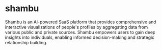 # shambu
Shambu is an AI-powered SaaS platform that provides comprehensive and interactive visualizations of people's profiles by aggregating data from various public and private sources. Shambu empowers users to gain deep insights into individuals, enabling informed decision-making and strategic relationship building.
